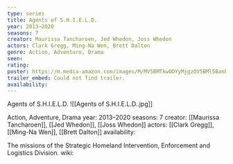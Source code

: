 ```yaml
---
type: series
title: Agents of S.H.I.E.L.D.
year: 2013–2020
seasons: 7
creator: Maurissa Tancharoen, Jed Whedon, Joss Whedon
actors: Clark Gregg, Ming-Na Wen, Brett Dalton
genre: Action, Adventure, Drama
seen:
rating: 
poster: https://m.media-amazon.com/images/M/MV5BMTkwODYyMjgzOV5BMl5BanBnXkFtZTgwODAzMTE5MjE@._V1_SX300.jpg
trailer_embed: Could not find trailer.
availability:
---
```

Agents of S.H.I.E.L.D.
![[Agents of S.H.I.E.L.D..jpg]]

Action, Adventure, Drama
year: 2013–2020
seasons: 7
creator: [[Maurissa Tancharoen]], [[Jed Whedon]], [[Joss Whedon]]
actors: [[Clark Gregg]], [[Ming-Na Wen]], [[Brett Dalton]]
availability:

The missions of the Strategic Homeland Intervention, Enforcement and Logistics Division.
wiki: 


